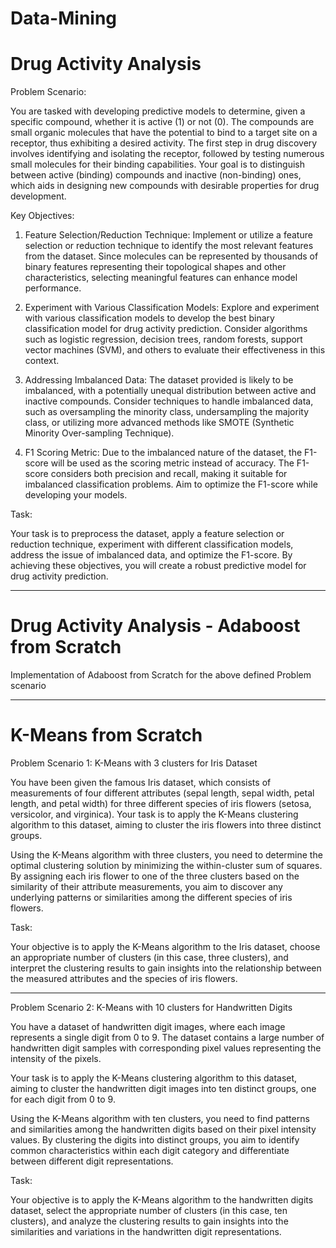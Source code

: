 # Data-Mining

# Drug Activity Analysis

Problem Scenario: 

You are tasked with developing predictive models to determine, given a specific compound, whether it is active (1) or not (0). The compounds are small organic molecules that have the potential to bind to a target site on a receptor, thus exhibiting a desired activity. The first step in drug discovery involves identifying and isolating the receptor, followed by testing numerous small molecules for their binding capabilities. Your goal is to distinguish between active (binding) compounds and inactive (non-binding) ones, which aids in designing new compounds with desirable properties for drug development.

Key Objectives:

1) Feature Selection/Reduction Technique: Implement or utilize a feature selection or reduction technique to identify the most relevant features from the dataset. Since molecules can be represented by thousands of binary features representing their topological shapes and other characteristics, selecting meaningful features can enhance model performance.

2) Experiment with Various Classification Models: Explore and experiment with various classification models to develop the best binary classification model for drug activity prediction. Consider algorithms such as logistic regression, decision trees, random forests, support vector machines (SVM), and others to evaluate their effectiveness in this context.

3) Addressing Imbalanced Data: The dataset provided is likely to be imbalanced, with a potentially unequal distribution between active and inactive compounds. Consider techniques to handle imbalanced data, such as oversampling the minority class, undersampling the majority class, or utilizing more advanced methods like SMOTE (Synthetic Minority Over-sampling Technique).

4) F1 Scoring Metric: Due to the imbalanced nature of the dataset, the F1-score will be used as the scoring metric instead of accuracy. The F1-score considers both precision and recall, making it suitable for imbalanced classification problems. Aim to optimize the F1-score while developing your models.

Task:

Your task is to preprocess the dataset, apply a feature selection or reduction technique, experiment with different classification models, address the issue of imbalanced data, and optimize the F1-score. By achieving these objectives, you will create a robust predictive model for drug activity prediction.

**************************

# Drug Activity Analysis - Adaboost from Scratch

Implementation of Adaboost from Scratch for the above defined Problem scenario

***************************

# K-Means from Scratch

Problem Scenario 1: K-Means with 3 clusters for Iris Dataset

You have been given the famous Iris dataset, which consists of measurements of four different attributes (sepal length, sepal width, petal length, and petal width) for three different species of iris flowers (setosa, versicolor, and virginica). Your task is to apply the K-Means clustering algorithm to this dataset, aiming to cluster the iris flowers into three distinct groups.

Using the K-Means algorithm with three clusters, you need to determine the optimal clustering solution by minimizing the within-cluster sum of squares. By assigning each iris flower to one of the three clusters based on the similarity of their attribute measurements, you aim to discover any underlying patterns or similarities among the different species of iris flowers.

Task:

Your objective is to apply the K-Means algorithm to the Iris dataset, choose an appropriate number of clusters (in this case, three clusters), and interpret the clustering results to gain insights into the relationship between the measured attributes and the species of iris flowers.

*******

Problem Scenario 2: K-Means with 10 clusters for Handwritten Digits

You have a dataset of handwritten digit images, where each image represents a single digit from 0 to 9. The dataset contains a large number of handwritten digit samples with corresponding pixel values representing the intensity of the pixels.

Your task is to apply the K-Means clustering algorithm to this dataset, aiming to cluster the handwritten digit images into ten distinct groups, one for each digit from 0 to 9.

Using the K-Means algorithm with ten clusters, you need to find patterns and similarities among the handwritten digits based on their pixel intensity values. By clustering the digits into distinct groups, you aim to identify common characteristics within each digit category and differentiate between different digit representations.

Task:

Your objective is to apply the K-Means algorithm to the handwritten digits dataset, select the appropriate number of clusters (in this case, ten clusters), and analyze the clustering results to gain insights into the similarities and variations in the handwritten digit representations.
